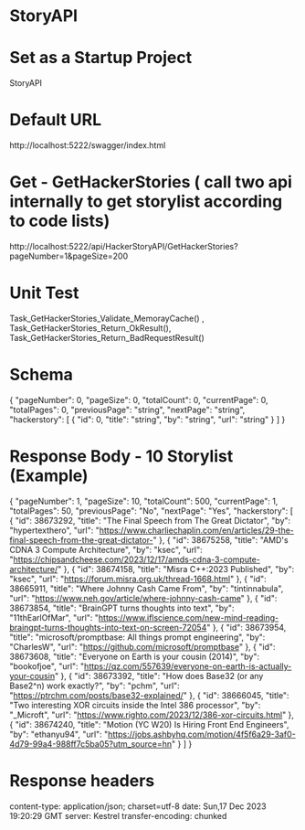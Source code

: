 # StoryAPI

# Set as a Startup Project 
StoryAPI
# Default URL
http://localhost:5222/swagger/index.html
# Get - GetHackerStories ( call two api internally to get storylist according to code lists)
http://localhost:5222/api/HackerStoryAPI/GetHackerStories?pageNumber=1&pageSize=200

# Unit Test
Task_GetHackerStories_Validate_MemorayCache() , Task_GetHackerStories_Return_OkResult(),  Task_GetHackerStories_Return_BadRequestResult()
# Schema 
{
  "pageNumber": 0,
  "pageSize": 0,
  "totalCount": 0,
  "currentPage": 0,
  "totalPages": 0,
  "previousPage": "string",
  "nextPage": "string",
  "hackerstory": [
    {
      "id": 0,
      "title": "string",
      "by": "string",
      "url": "string"
    }
  ]
}

# Response Body - 10 Storylist (Example)

{
  "pageNumber": 1,
  "pageSize": 10,
  "totalCount": 500,
  "currentPage": 1,
  "totalPages": 50,
  "previousPage": "No",
  "nextPage": "Yes",
  "hackerstory": [
    {
      "id": 38673292,
      "title": "The Final Speech from The Great Dictator",
      "by": "hypertexthero",
      "url": "https://www.charliechaplin.com/en/articles/29-the-final-speech-from-the-great-dictator-"
    },
    {
      "id": 38675258,
      "title": "AMD's CDNA 3 Compute Architecture",
      "by": "ksec",
      "url": "https://chipsandcheese.com/2023/12/17/amds-cdna-3-compute-architecture/"
    },
    {
      "id": 38674158,
      "title": "Misra C++:2023 Published",
      "by": "ksec",
      "url": "https://forum.misra.org.uk/thread-1668.html"
    },
    {
      "id": 38665911,
      "title": "Where Johnny Cash Came From",
      "by": "tintinnabula",
      "url": "https://www.neh.gov/article/where-johnny-cash-came"
    },
    {
      "id": 38673854,
      "title": "BrainGPT turns thoughts into text",
      "by": "11thEarlOfMar",
      "url": "https://www.iflscience.com/new-mind-reading-braingpt-turns-thoughts-into-text-on-screen-72054"
    },
    {
      "id": 38673954,
      "title": "microsoft/promptbase: All things prompt engineering",
      "by": "CharlesW",
      "url": "https://github.com/microsoft/promptbase"
    },
    {
      "id": 38673608,
      "title": "Everyone on Earth is your cousin (2014)",
      "by": "bookofjoe",
      "url": "https://qz.com/557639/everyone-on-earth-is-actually-your-cousin"
    },
    {
      "id": 38673392,
      "title": "How does Base32 (or any Base2^n) work exactly?",
      "by": "pchm",
      "url": "https://ptrchm.com/posts/base32-explained/"
    },
    {
      "id": 38666045,
      "title": "Two interesting XOR circuits inside the Intel 386 processor",
      "by": "_Microft",
      "url": "https://www.righto.com/2023/12/386-xor-circuits.html"
    },
    {
      "id": 38674240,
      "title": "Motion (YC W20) Is Hiring Front End Engineers",
      "by": "ethanyu94",
      "url": "https://jobs.ashbyhq.com/motion/4f5f6a29-3af0-4d79-99a4-988ff7c5ba05?utm_source=hn"
    }
  ]
}
# Response headers
 content-type: application/json; charset=utf-8 
 date: Sun,17 Dec 2023 19:20:29 GMT 
 server: Kestrel 
 transfer-encoding: chunked 
